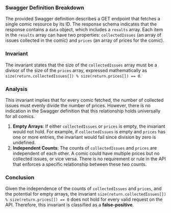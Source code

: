 ### Swagger Definition Breakdown
The provided Swagger definition describes a GET endpoint that fetches a single comic resource by its ID. The response schema indicates that the response contains a `data` object, which includes a `results` array. Each item in the `results` array can have two properties: `collectedIssues` (an array of issues collected in the comic) and `prices` (an array of prices for the comic). 

### Invariant
The invariant states that the size of the `collectedIssues` array must be a divisor of the size of the `prices` array, expressed mathematically as `size(return.collectedIssues[]) % size(return.prices[]) == 0`. 

### Analysis
This invariant implies that for every comic fetched, the number of collected issues must evenly divide the number of prices. However, there is no indication in the Swagger definition that this relationship holds universally for all comics. 

1. **Empty Arrays**: If either `collectedIssues` or `prices` is empty, the invariant would not hold. For example, if `collectedIssues` is empty and `prices` has one or more entries, the invariant would fail since division by zero is undefined. 
2. **Independent Counts**: The counts of `collectedIssues` and `prices` are independent of each other. A comic could have multiple prices but no collected issues, or vice versa. There is no requirement or rule in the API that enforces a specific relationship between these two counts. 

### Conclusion
Given the independence of the counts of `collectedIssues` and `prices`, and the potential for empty arrays, the invariant `size(return.collectedIssues[]) % size(return.prices[]) == 0` does not hold for every valid request on the API. Therefore, this invariant is classified as a **false-positive**.
